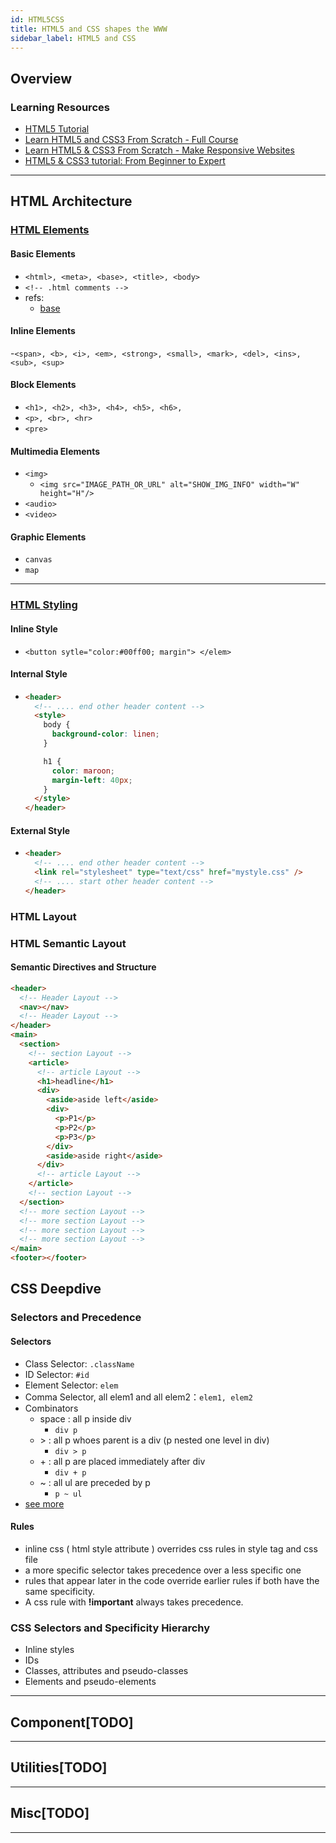 ```yaml
---
id: HTML5CSS
title: HTML5 and CSS shapes the WWW
sidebar_label: HTML5 and CSS
---
```


## Overview

### Learning Resources

- [HTML5 Tutorial](https://www.w3schools.com/html/default.asp)
- [Learn HTML5 and CSS3 From Scratch - Full Course](https://www.youtube.com/watch?v=mU6anWqZJcc)
- [Learn HTML5 & CSS3 From Scratch - Make Responsive Websites](https://www.youtube.com/watch?v=hefT68D-zTA)
- [HTML5 & CSS3 tutorial: From Beginner to Expert](https://www.youtube.com/watch?v=3MH8P2eFnnk)

---

## HTML Architecture

### [HTML Elements](https://www.w3schools.com/tags/ref_byfunc.asp)

#### Basic Elements

- `<html>, <meta>, <base>, <title>, <body>`
- `<!-- .html comments -->`
- refs:
  - [base](https://www.w3schools.com/tags/tag_base.asp)

#### Inline Elements

-`<span>, <b>, <i>, <em>, <strong>, <small>, <mark>, <del>, <ins>, <sub>, <sup>`

#### Block Elements

- `<h1>, <h2>, <h3>, <h4>, <h5>, <h6>,`
- `<p>, <br>, <hr>`
- `<pre>`

#### Multimedia Elements

- `<img>`
  - `<img src="IMAGE_PATH_OR_URL" alt="SHOW_IMG_INFO" width="W" height="H"/>`
- `<audio>`
- `<video>`

#### Graphic Elements

- `canvas`
- `map`

---

### [HTML Styling](https://www.w3schools.com/css/default.asp)

#### Inline Style

- `<button sytle="color:#00ff00; margin"> </elem>`

#### Internal Style

- ```html
  <header>
    <!-- .... end other header content -->
    <style>
      body {
        background-color: linen;
      }

      h1 {
        color: maroon;
        margin-left: 40px;
      }
    </style>
  </header>
  ```

#### External Style

- ```html
  <header>
    <!-- .... end other header content -->
    <link rel="stylesheet" type="text/css" href="mystyle.css" />
    <!-- .... start other header content -->
  </header>
  ```

### HTML Layout

### HTML Semantic Layout

#### Semantic Directives and Structure

```html
<header>
  <!-- Header Layout -->
  <nav></nav>
  <!-- Header Layout -->
</header>
<main>
  <section>
    <!-- section Layout -->
    <article>
      <!-- article Layout -->
      <h1>headline</h1>
      <div>
        <aside>aside left</aside>
        <div>
          <p>P1</p>
          <p>P2</p>
          <p>P3</p>
        </div>
        <aside>aside right</aside>
      </div>
      <!-- article Layout -->
    </article>
    <!-- section Layout -->
  </section>
  <!-- more section Layout -->
  <!-- more section Layout -->
  <!-- more section Layout -->
  <!-- more section Layout -->
</main>
<footer></footer>
```

## CSS Deepdive

### Selectors and Precedence

#### Selectors

- Class Selector: `.className`
- ID Selector: `#id`
- Element Selector: `elem`
- Comma Selector, all elem1 and all elem2：`elem1, elem2`
- Combinators
  - space : all p inside div
    - `div p`
  - \> : all p whoes parent is a div (p nested one level in div)
    - `div > p`
  - \+ : all p are placed immediately after div
    - `div + p`
  - ~ : all ul are preceded by p
    - `p ~ ul`
- [see more](https://www.w3schools.com/cssref/css_selectors.asp)

#### Rules

- inline css ( html style attribute ) overrides css rules in style tag and css file
- a more specific selector takes precedence over a less specific one
- rules that appear later in the code override earlier rules if both have the same specificity.
- A css rule with **!important** always takes precedence.

### CSS Selectors and Specificity Hierarchy

- Inline styles
- IDs
- Classes, attributes and pseudo-classes
- Elements and pseudo-elements

---

## Component[TODO]

---

## Utilities[TODO]

---

## Misc[TODO]

---
